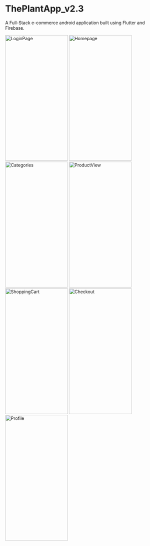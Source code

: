 # ThePlantApp_v2.3
A Full-Stack e-commerce android application built using Flutter and Firebase.


<img src="https://user-images.githubusercontent.com/64261299/210102807-ade66132-e40d-4c7c-8926-25bc7deb6105.jpg" alt="LoginPage" width=200 height=400 />


<img src="https://user-images.githubusercontent.com/64261299/210102942-59fb4aff-7762-40df-b2d3-c717aca5b7aa.jpeg" alt="Homepage" width=200 height=400 />


<img src="https://user-images.githubusercontent.com/64261299/210103036-f4a26bdf-6297-4d1d-9b94-d3f09d2403bc.jpg" alt="Categories" width=200 height=400 />


<img src="https://user-images.githubusercontent.com/64261299/210103049-6ca908a4-c77f-43a2-b79f-45aaecbfb972.jpg" alt="ProductView" width=200 height=400 />


<img src="https://user-images.githubusercontent.com/64261299/210103055-f63683bf-b990-49af-b307-07f2b6ecf6ec.jpg" alt="ShoppingCart" width=200 height=400 />


<img src="https://user-images.githubusercontent.com/64261299/210103067-641b9313-a330-4b35-bfab-23ecccb41e52.jpg" alt="Checkout" width=200 height=400 />


<img src="https://user-images.githubusercontent.com/64261299/210103081-5edf6b94-6f12-4181-ac41-83c5923699ca.jpeg" alt="Profile" width=200 height=400 />


